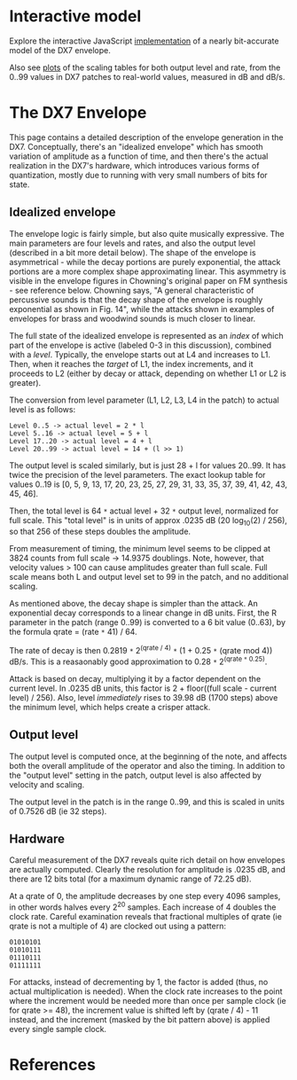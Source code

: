 # Interactive model #

Explore the interactive JavaScript [implementation](http://wiki.music-synthesizer-for-android.googlecode.com/git/img/env.html) of a nearly bit-accurate model of the DX7 envelope.

Also see [plots](http://wiki.music-synthesizer-for-android.googlecode.com/git/img/outlevel.html) of the scaling tables for both output level and rate, from the 0..99 values in DX7 patches to real-world values, measured in dB and dB/s.

# The DX7 Envelope #

This page contains a detailed description of the envelope generation in the DX7. Conceptually, there's an "idealized envelope" which has smooth variation of amplitude as a function of time, and then there's the actual realization in the DX7's hardware, which introduces various forms of quantization, mostly due to running with very small numbers of bits for state.

## Idealized envelope ##

The envelope logic is fairly simple, but also quite musically expressive. The main parameters are four levels and rates, and also the output level (described in a bit more detail below). The shape of the envelope is asymmetrical - while the decay portions are purely exponential, the attack portions are a more complex shape approximating linear. This asymmetry is visible in the envelope figures in Chowning's original paper on FM synthesis - see reference below. Chowning says, "A general characteristic of percussive sounds is that the decay shape of the envelope is roughly exponential as shown in Fig. 14", while the attacks shown in examples of envelopes for brass and woodwind sounds is much closer to linear.

<a href='Hidden comment: Figures from Chowning'></a>

The full state of the idealized envelope is represented as an _index_ of which part of the envelope is active (labeled 0-3 in this discussion), combined with a _level_. Typically, the envelope starts out at L4 and increases to L1. Then, when it reaches the _target_ of L1, the index increments, and it proceeds to L2 (either by decay or attack, depending on whether L1 or L2 is greater).

The conversion from level parameter (L1, L2, L3, L4 in the patch) to actual level is as follows:

```
Level 0..5 -> actual level = 2 * l
Level 5..16 -> actual level = 5 + l
Level 17..20 -> actual level = 4 + l
Level 20..99 -> actual level = 14 + (l >> 1)
```

The output level is scaled similarly, but is just 28 + l for values 20..99. It
has twice the precision of the level parameters. The exact lookup table for values 0..19 is [0, 5, 9, 13, 17, 20, 23, 25, 27, 29, 31, 33, 35, 37, 39,
41, 42, 43, 45, 46].

Then, the total level is 64 `*` actual level + 32 `*` output level, normalized
for full scale. This "total level" is in units of approx .0235 dB (20 log<sub>10</sub>(2) / 256), so that 256 of these steps doubles the amplitude.

From measurement of timing, the minimum level seems to be clipped at
3824 counts from full scale -> 14.9375 doublings. Note, however, that velocity values > 100 can cause amplitudes greater than full scale. Full scale means both L and output level set to 99 in the patch, and no additional scaling.

As mentioned above, the decay shape is simpler than the attack. An exponential decay corresponds to a linear change in dB units. First, the R parameter in the patch (range 0..99) is converted to a 6 bit value (0..63), by the formula qrate = (rate `*` 41) / 64.

The rate of decay is then 0.2819 `*` 2<sup>(qrate / 4)</sup> `*` (1 + 0.25 `*` (qrate mod 4)) dB/s. This is a reasaonably good approximation to 0.28 `*` 2<sup>(qrate <code>*</code> 0.25)</sup>.

Attack is based on decay, multiplying it by a factor dependent on the current level. In .0235 dB units, this factor is 2 + floor((full scale - current level) / 256). Also, level _immediately_ rises to 39.98 dB (1700 steps) above the minimum level, which helps create a crisper attack.

## Output level ##

The output level is computed once, at the beginning of the note, and affects both the overall amplitude of the operator and also the timing. In addition to the "output level" setting in the patch, output level is also affected by velocity and scaling.

The output level in the patch is in the range 0..99, and this is scaled in units of 0.7526 dB (ie 32 steps).

## Hardware ##

Careful measurement of the DX7 reveals quite rich detail on how envelopes are actually computed. Clearly the resolution for amplitude is .0235 dB, and there are 12 bits total (for a maximum dynamic range of 72.25 dB).

At a qrate of 0, the amplitude decreases by one step every 4096 samples, in other words halves every 2<sup>20</sup> samples. Each increase of 4 doubles the clock rate. Careful examination reveals that fractional multiples of qrate (ie qrate is not a multiple of 4) are clocked out using a pattern:

```
01010101
01010111
01110111
01111111
```

For attacks, instead of decrementing by 1, the factor is added (thus, no actual multiplication is needed). When the clock rate increases to the point where the increment would be needed more than once per sample clock (ie for qrate >= 48), the increment value is shifted left by (qrate / 4) - 11 instead, and the increment (masked by the bit pattern above) is applied every single sample clock.

# References #

